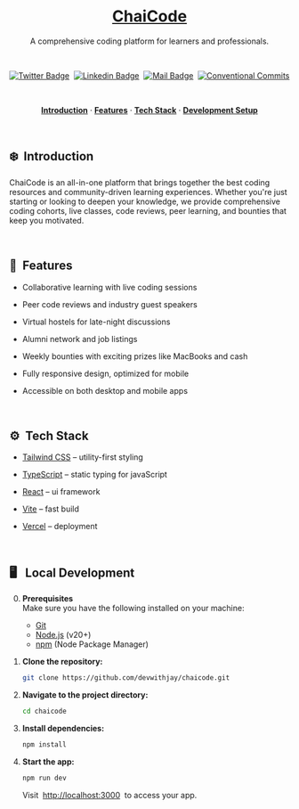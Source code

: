 <a href="https://chaicode.com">
  <h1 align="center">ChaiCode</h1>
</a>

<p align="center">
  A comprehensive coding platform for learners and professionals.
</p>

<br>

<div align= "center">

[![Twitter Badge](https://img.shields.io/badge/-@devwithjay-1ca0f1?style=social&labelColor=red&logo=x&logoColor=black&link=https://twitter.com/devwithjay)](https://twitter.com/devwithjay)&nbsp;&nbsp;[![Linkedin Badge](https://img.shields.io/badge/@devwithjay-0e76a8)](https://www.linkedin.com/in/devwithjay/)&nbsp;&nbsp;[![Mail Badge](https://img.shields.io/badge/-hello@devwithjay.com-c0392b?style=flat&labelColor=c0392b&logo=gmail&logoColor=pink)](mailto:hello@devwithjay.com)&nbsp;&nbsp;[![Conventional Commits](https://img.shields.io/badge/Conventional%20Commits-1.0.0-%23FE5196?logo=conventionalcommits&logoColor=white)](https://conventionalcommits.org)

</div>

<br>

<p align="center">
  <a href="#️introduction"><strong>Introduction</strong></a> 
	·&nbsp;<a href="#features"><strong>Features</strong></a> 
	·&nbsp;<a href="#️tech-stack"><strong>Tech Stack</strong></a>
  ·&nbsp;<a href="#️local-development"><strong>Development Setup</strong></a>
</p>
<br>

## <a name="introduction">❄️&nbsp; Introduction</a>

ChaiCode is an all-in-one platform that brings together the best coding resources and community-driven learning experiences. Whether you're just starting or looking to deepen your knowledge, we provide comprehensive coding cohorts, live classes, code reviews, peer learning, and bounties that keep you motivated.

<br>

## <a name="features">🔋&nbsp; Features</a>

- Collaborative learning with live coding sessions
  
- Peer code reviews and industry guest speakers
 
- Virtual hostels for late-night discussions

- Alumni network and job listings

- Weekly bounties with exciting prizes like MacBooks and cash

- Fully responsive design, optimized for mobile

- Accessible on both desktop and mobile apps

<br>

## <a name="tech-stack">⚙️&nbsp; Tech Stack</a>

- [Tailwind CSS](https://tailwindcss.com/) – utility-first styling

- [TypeScript](https://www.typescriptlang.org/) – static typing for javaScript

- [React](https://reactjs.org/) – ui framework

- [Vite](https://vitejs.dev/) – fast build 

- [Vercel](https://vercel.com/) – deployment

<br>

## <a name="local-development"> 🖥️&nbsp;&nbsp; Local Development</a>

0.  **Prerequisites** <br>
    Make sure you have the following installed on your machine:

    - [Git](https://git-scm.com/)
    - [Node.js](https://nodejs.org/en/) (v20+)
    - [npm](https://www.npmjs.com/) (Node Package Manager)

1.  **Clone the repository:**

    ```bash
    git clone https://github.com/devwithjay/chaicode.git
    ```

2.  **Navigate to the project directory:**

    ```bash
    cd chaicode
    ```

3.  **Install dependencies:**

    ```bash
    npm install
    ```

4.  **Start the app:**

    ```bash
    npm run dev
    ```

    Visit &nbsp;[http://localhost:3000](http://localhost:3000)&nbsp; to access your app.